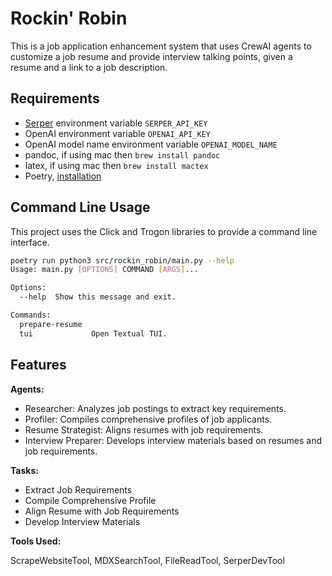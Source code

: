 # Rockin' Robin

This is a job application enhancement system that uses CrewAI agents to customize
a job resume and provide interview talking points, given a resume and a link to
a job description.

## Requirements

- [Serper](https://serper.dev/) environment variable `SERPER_API_KEY`
- OpenAI environment variable `OPENAI_API_KEY`
- OpenAI model name environment variable `OPENAI_MODEL_NAME`
- pandoc, if using mac then `brew install pandoc`
- latex, if using mac then `brew install mactex`
- Poetry, [installation](https://python-poetry.org/docs/#installation)

## Command Line Usage

This project uses the Click and Trogon libraries to provide a command line
interface.

```bash
poetry run python3 src/rockin_robin/main.py --help 
Usage: main.py [OPTIONS] COMMAND [ARGS]...

Options:
  --help  Show this message and exit.

Commands:
  prepare-resume
  tui             Open Textual TUI.
```

## Features

**Agents:**

- Researcher: Analyzes job postings to extract key requirements.
- Profiler: Compiles comprehensive profiles of job applicants.
- Resume Strategist: Aligns resumes with job requirements.
- Interview Preparer: Develops interview materials based on resumes and job requirements.
  
**Tasks:**

- Extract Job Requirements
- Compile Comprehensive Profile
- Align Resume with Job Requirements
- Develop Interview Materials

**Tools Used:**

ScrapeWebsiteTool, MDXSearchTool, FileReadTool, SerperDevTool
